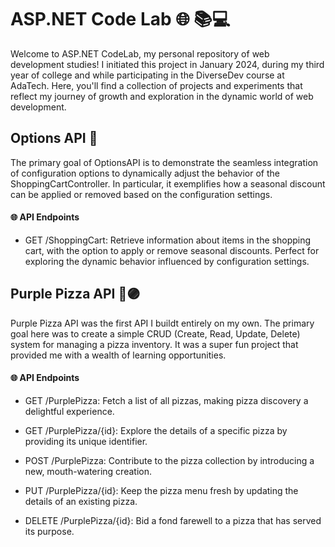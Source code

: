 # ASP.NET Code Lab 🌐 📚💻

Welcome to ASP.NET CodeLab, my personal repository of web development studies! I initiated this project in January 2024, during my third year of college and while participating in the DiverseDev course at AdaTech. Here, you'll find a collection of projects and experiments that reflect my journey of growth and exploration in the dynamic world of web development.

## Options API 🚦

The primary goal of OptionsAPI is to demonstrate the seamless integration of configuration options to dynamically adjust the behavior of the ShoppingCartController. In particular, it exemplifies how a seasonal discount can be applied or removed based on the configuration settings.

#### 🌐 API Endpoints

- GET /ShoppingCart: Retrieve information about items in the shopping cart, with the option to apply or remove seasonal discounts. Perfect for exploring the dynamic behavior influenced by configuration settings.

## Purple Pizza API 🍕🟣

Purple Pizza API was the first API I buildt entirely on my own. The primary goal here was to create a simple CRUD (Create, Read, Update, Delete) system for managing a pizza inventory. It was a super fun project that provided me with a wealth of learning opportunities.

#### 🌐 API Endpoints

- GET /PurplePizza: Fetch a list of all pizzas, making pizza discovery a delightful experience.

- GET /PurplePizza/{id}: Explore the details of a specific pizza by providing its unique identifier.

- POST /PurplePizza: Contribute to the pizza collection by introducing a new, mouth-watering creation.

- PUT /PurplePizza/{id}: Keep the pizza menu fresh by updating the details of an existing pizza.

- DELETE /PurplePizza/{id}: Bid a fond farewell to a pizza that has served its purpose.
